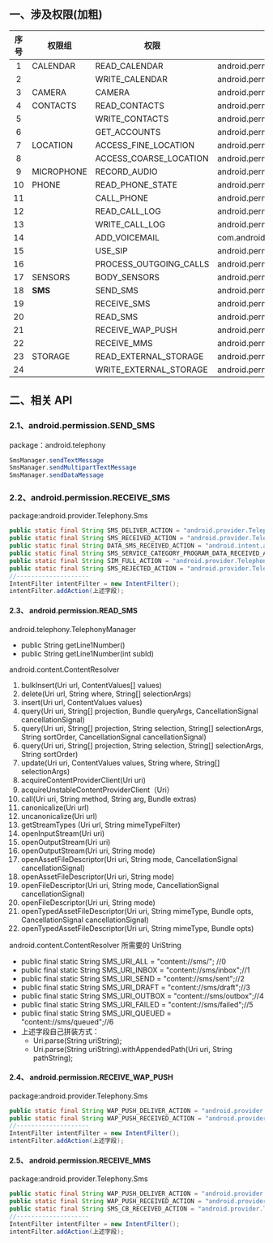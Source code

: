## 一、涉及权限(加粗)
|序号 |    权限组       |权限                     |完整字段                                         |
|:---:|----------------|-------------------------|---------------------------------               |
|1    |CALENDAR        |READ_CALENDAR            |android.permission.READ_CALENDAR                |
| 2   |                |WRITE_CALENDAR           |android.permission.WRITE_CALENDAR               |
|  3  |CAMERA          |CAMERA                   |android.permission.CAMERA                       |
|   4 |CONTACTS        |READ_CONTACTS            |android.permission.READ_CONTACTS                |
|    5|                |WRITE_CONTACTS           |android.permission.WRITE_CONTACTS               |
|6    |                |GET_ACCOUNTS             |android.permission.GET_ACCOUNTS                 |
| 7   |LOCATION        |ACCESS_FINE_LOCATION     |android.permission.ACCESS_FINE_LOCATION         |
|  8  |                |ACCESS_COARSE_LOCATION   |android.permission.ACCESS_COARSE_LOCATION       |
|   9 |MICROPHONE      |RECORD_AUDIO             |android.permission.RECORD_AUDIO                 |
|   10|PHONE           |READ_PHONE_STATE         |android.permission.READ_PHONE_STATE             |
|11   |                |CALL_PHONE               |android.permission.CALL_PHONE                   |
|  12 |                |READ_CALL_LOG            |android.permission.READ_CALL_LOG                |
|   13|                |WRITE_CALL_LOG           |android.permission.WRITE_CALL_LOG               |
|14   |                |ADD_VOICEMAIL            |com.android.voicemail.permission.ADD_VOICEMAIL  |
|  15 |                |USE_SIP                  |android.permission.USE_SIP                      |
|   16|                |PROCESS_OUTGOING_CALLS   |android.permission.PROCESS_OUTGOING_CALLS       |
|17   |SENSORS         |BODY_SENSORS             |android.permission.BODY_SENSORS                 |
|  18 |__SMS__         |SEND_SMS                 |android.permission.SEND_SMS                     |
|   19|                |RECEIVE_SMS              |android.permission.RECEIVE_SMS                  |
|20   |                |READ_SMS                 |android.permission.READ_SMS                     |
|  21 |                |RECEIVE_WAP_PUSH         |android.permission.RECEIVE_WAP_PUSH             |
|   22|                |RECEIVE_MMS              |android.permission.RECEIVE_MMS                  |
|23   |STORAGE         |READ_EXTERNAL_STORAGE    |android.permission.READ_EXTERNAL_STORAGE        |
|  24 |                |WRITE_EXTERNAL_STORAGE   |android.permission.WRITE_EXTERNAL_STORAGE       |


## 二、相关 API
### 2.1、android.permission.SEND_SMS
package：android.telephony
```java
SmsManager.sendTextMessage
SmsManager.sendMultipartTextMessage
SmsManager.sendDataMessage
```
### 2.2、android.permission.RECEIVE_SMS
package:android.provider.Telephony.Sms
```java
public static final String SMS_DELIVER_ACTION = "android.provider.Telephony.SMS_DELIVER";
public static final String SMS_RECEIVED_ACTION = "android.provider.Telephony.SMS_RECEIVED";
public static final String DATA_SMS_RECEIVED_ACTION = "android.intent.action.DATA_SMS_RECEIVED";
public static final String SMS_SERVICE_CATEGORY_PROGRAM_DATA_RECEIVED_ACTION = "android.provider.Telephony.SMS_SERVICE_CATEGORY_PROGRAM_DATA_RECEIVED";
public static final String SIM_FULL_ACTION = "android.provider.Telephony.SIM_FULL";
public static final String SMS_REJECTED_ACTION = "android.provider.Telephony.SMS_REJECTED";
//--------------------
IntentFilter intentFilter = new IntentFilter();
intentFilter.addAction(上述字段);
```

#### 2.3、 android.permission.READ_SMS
android.telephony.TelephonyManager               
- public String getLine1Number()             
- public String getLine1Number(int subId)            

android.content.ContentResolver
1. bulkInsert(Uri url, ContentValues[] values) 
2. delete(Uri url, String where, String[] selectionArgs) 
3. insert(Uri url, ContentValues values) 
4. query(Uri uri, String[] projection, Bundle queryArgs, CancellationSignal cancellationSignal) 
5. query(Uri uri, String[] projection, String selection, String[] selectionArgs, String sortOrder, CancellationSignal cancellationSignal) 
6. query(Uri uri, String[] projection, String selection, String[] selectionArgs, String sortOrder) 
7. update(Uri uri, ContentValues values, String where, String[] selectionArgs) 
8. acquireContentProviderClient(Uri uri) 
9. acquireUnstableContentProviderClient（Uri）
10. call(Uri uri, String method, String arg, Bundle extras) 
11. canonicalize(Uri url) 
12. uncanonicalize(Uri url) 
13. getStreamTypes (Uri url, String mimeTypeFilter)
14. openInputStream(Uri uri) 
15. openOutputStream(Uri uri) 
16. openOutputStream(Uri uri, String mode) 
17. openAssetFileDescriptor(Uri uri, String mode, CancellationSignal cancellationSignal) 
18. openAssetFileDescriptor(Uri uri, String mode) 
19. openFileDescriptor(Uri uri, String mode, CancellationSignal cancellationSignal) 
20. openFileDescriptor(Uri uri, String mode) 
21. openTypedAssetFileDescriptor(Uri uri, String mimeType, Bundle opts, CancellationSignal cancellationSignal) 
22. openTypedAssetFileDescriptor(Uri uri, String mimeType, Bundle opts) 

android.content.ContentResolver 所需要的 UriString
- public final static String SMS_URI_ALL =  "content://sms/"; //0  
- public final static String SMS_URI_INBOX = "content://sms/inbox";//1  
- public final static String SMS_URI_SEND = "content://sms/sent";//2  
- public final static String SMS_URI_DRAFT = "content://sms/draft";//3  
- public final static String SMS_URI_OUTBOX = "content://sms/outbox";//4  
- public final static String SMS_URI_FAILED = "content://sms/failed";//5  
- public final static String SMS_URI_QUEUED = "content://sms/queued";//6  
- 上述字段自己拼装方式：
    - Uri.parse(String uriString);
    - Uri.parse(String uriString).withAppendedPath(Uri uri, String pathString);



#### 2.4、 android.permission.RECEIVE_WAP_PUSH
package:android.provider.Telephony.Sms
```java
public static final String WAP_PUSH_DELIVER_ACTION = "android.provider.Telephony.WAP_PUSH_DELIVER";
public static final String WAP_PUSH_RECEIVED_ACTION = "android.provider.Telephony.WAP_PUSH_RECEIVED";
//--------------------
IntentFilter intentFilter = new IntentFilter();
intentFilter.addAction(上述字段);
```
#### 2.5、 android.permission.RECEIVE_MMS
package:android.provider.Telephony.Sms
```java
public static final String WAP_PUSH_DELIVER_ACTION = "android.provider.Telephony.WAP_PUSH_DELIVER";
public static final String WAP_PUSH_RECEIVED_ACTION = "android.provider.Telephony.WAP_PUSH_RECEIVED";
public static final String SMS_CB_RECEIVED_ACTION = "android.provider.Telephony.SMS_CB_RECEIVED";
//--------------------
IntentFilter intentFilter = new IntentFilter();
intentFilter.addAction(上述字段);
```


